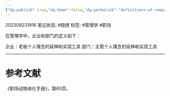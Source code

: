 ```yaml
---
{"dg-publish":true,"dg-home":false,"dg-permalink":"definitions-of-company-and-org","permalink":"/definitions-of-company-and-org/","dgPassFrontmatter":true}
---
```


202309231916
笔记状态: #随想
标签: #管理学 #职场

在管理学中，企业和部门的定义如下：

企业：老板个人理念的延伸和实现工具
部门：主管个人理念的延伸和实现工具

---
# 参考文献

《职场动物进化手册》，第60页。